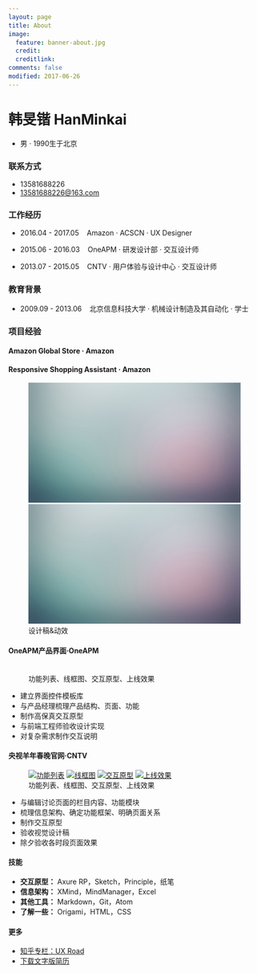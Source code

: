 ```yaml
---
layout: page
title: About
image:
  feature: banner-about.jpg
  credit:
  creditlink:
comments: false
modified: 2017-06-26
---
```

# 韩旻锴 HanMinkai
* 男 · 1990生于北京

### 联系方式
* 13581688226
* <a href="mailto:13581688226@163.com">13581688226@163.com</a>

### 工作经历
* <p>2016.04 - 2017.05  &nbsp;&nbsp;  Amazon · ACSCN · UX Designer</p>
* <p>2015.06 - 2016.03  &nbsp;&nbsp;  OneAPM · 研发设计部 · 交互设计师</p>
* <p>2013.07 - 2015.05  &nbsp;&nbsp;  CNTV · 用户体验与设计中心 · 交互设计师</p>

### 教育背景
* <p>2009.09 - 2013.06  &nbsp;&nbsp;  北京信息科技大学 · 机械设计制造及其自动化 · 学士</p>

### 项目经验
#### Amazon Global Store · Amazon

#### Responsive Shopping Assistant · Amazon

<figure class="half">
  <a href="/images/abstract-2.jpg"><img src="/images/abstract-1.jpg" alt=""></a>
	<a href="/images/abstract-2.jpg"><img src="/images/abstract-1.jpg" alt=""></a>
	<figcaption>设计稿&动效</figcaption>
</figure>



#### OneAPM产品界面·OneAPM

<figure class="half">
  <a href="/images/111"><img src="/images/111" alt=""></a>
  <a href="/images/111"><img src="/images/111" alt=""></a>
  <a href="/images/111"><img src="/images/111" alt=""></a>
  <a href="/images/111"><img src="/images/111" alt=""></a>
  <figcaption>功能列表、线框图、交互原型、上线效果</figcaption>
</figure>

* 建立界面控件模板库
* 与产品经理梳理产品结构、页面、功能
* 制作高保真交互原型
* 与前端工程师验收设计实现
* 对复杂需求制作交互说明




#### 央视羊年春晚官网·CNTV
<figure class="half">
  <a href="/images/111"><img src="/images/111" alt="功能列表"></a>
  <a href="/images/111"><img src="/images/111" alt="线框图"></a>
  <a href="/images/111"><img src="/images/111" alt="交互原型"></a>
  <a href="/images/111"><img src="/images/111" alt="上线效果"></a>
  <figcaption>功能列表、线框图、交互原型、上线效果</figcaption>
</figure>

* 与编辑讨论页面的栏目内容、功能模块
* 梳理信息架构、确定功能框架、明确页面关系
* 制作交互原型
* 验收视觉设计稿
* 除夕验收各时段页面效果



#### 技能
* **交互原型：** Axure RP，Sketch，Principle，纸笔
* **信息架构：** XMind，MindManager，Excel
* **其他工具：** Markdown，Git，Atom
* **了解一些：** Origami，HTML，CSS

#### 更多
* <a href="https://zhuanlan.zhihu.com/robotu" target="1_blank">知乎专栏：UX Road</a>
* <a href="/韩旻锴_UXD_27岁.pdf" target="2_blank">下载文字版简历</a>
